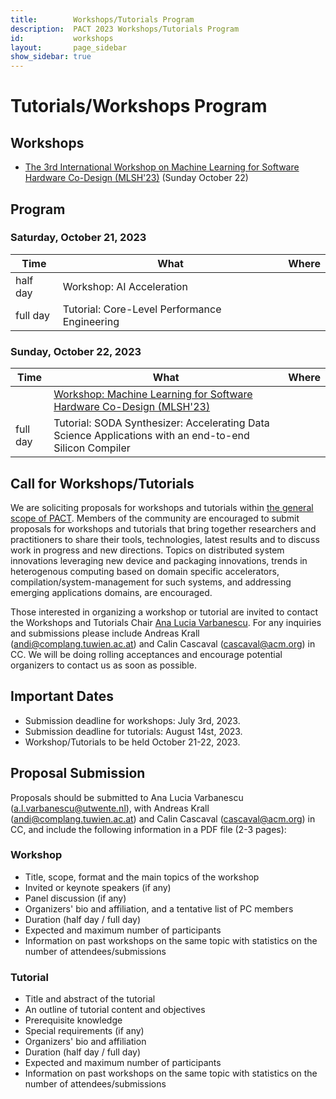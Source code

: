 ```yaml
---
title:        Workshops/Tutorials Program
description:  PACT 2023 Workshops/Tutorials Program
id:           workshops
layout:       page_sidebar
show_sidebar: true
---
```


# Tutorials/Workshops Program

## Workshops

* [The 3rd International Workshop on Machine Learning for Software Hardware Co-Design (MLSH'23)](https://groups.csail.mit.edu/commit/mlsh/) (Sunday October 22)

## Program

### Saturday, October 21, 2023

<table class="table table-striped">
	<thead>
		<th>
			Time
		</th>
		<th>
			What
		</th>
		<th>
			Where
		</th>
	</thead>
	<tr>
		<td>
			half day
		</td>
		<td>
			Workshop: AI Acceleration
		</td>
		<td>
		</td>
	</tr>
	<tr>
		<td>
			full day
		</td>
		<td>
			Tutorial: Core-Level Performance Engineering
		</td>
		<td>
		</td>
	</tr>
</table>

### Sunday, October 22, 2023

<table class="table table-striped">
	<thead>
		<th>
			Time
		</th>
		<th>
			What
		</th>
		<th>
			Where
		</th>
	</thead>
	<tr>
		<td>
		</td>
		<td>
			<a href="https://groups.csail.mit.edu/commit/mlsh/">
				Workshop: Machine Learning for Software Hardware Co-Design (MLSH'23)
			</a>
		</td>
		<td>
		</td>
	</tr>
	<tr>
		<td>
			full day
		</td>
		<td>
			Tutorial: SODA Synthesizer: Accelerating Data Science Applications with an end-to-end Silicon Compiler
		</td>
		<td>
		</td>
	</tr>
</table>

## Call for Workshops/Tutorials

We are soliciting proposals for workshops and tutorials within [the general scope of PACT](../submit). Members of the community are encouraged to submit proposals for workshops and tutorials that bring together researchers and practitioners to share their tools, technologies, latest results and to discuss work in progress and new directions.
Topics on distributed system innovations leveraging new device and packaging innovations, trends in heterogenous computing based on domain specific accelerators, compilation/system-management for such systems, and addressing emerging applications domains, are encouraged.

Those interested in organizing a workshop or tutorial are invited to contact the Workshops and Tutorials Chair [Ana Lucia Varbanescu](
mailto:a.l.varbanescu@utwente.nl?cc=andi@complang.tuwien.ac.at;cascaval@acm.org).
For any inquiries and submissions please include Andreas Krall (andi@complang.tuwien.ac.at) and Calin Cascaval (cascaval@acm.org) in CC.
We will be doing rolling acceptances and encourage potential organizers to contact us as soon as possible.

## Important Dates

* Submission deadline for workshops: July 3rd, 2023.
* Submission deadline for tutorials: August 14st, 2023.
* Workshop/Tutorials to be held October 21-22, 2023.

## Proposal Submission

Proposals should be submitted to Ana Lucia Varbanescu (a.l.varbanescu@utwente.nl),
with Andreas Krall (andi@complang.tuwien.ac.at) and Calin Cascaval (cascaval@acm.org) in CC,
and include the following information in a PDF file (2-3 pages):

### Workshop

* Title, scope, format and the main topics of the workshop
* Invited or keynote speakers (if any)
* Panel discussion (if any)
* Organizers' bio and affiliation, and a tentative list of PC members
* Duration (half day / full day)
* Expected and maximum number of participants
* Information on past workshops on the same topic with statistics on the number of attendees/submissions

### Tutorial

* Title and abstract of the tutorial
* An outline of tutorial content and objectives
* Prerequisite knowledge
* Special requirements (if any)
* Organizers' bio and affiliation
* Duration (half day / full day)
* Expected and maximum number of participants
* Information on past workshops on the same topic with statistics on the number of attendees/submissions
